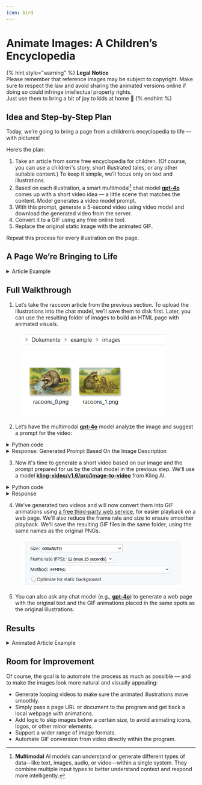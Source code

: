 ```yaml
---
icon: bird
---
```


# Animate Images: A Children’s Encyclopedia

{% hint style="warning" %}
**Legal Notice**\
Please remember that reference images may be subject to copyright. Make sure to respect the law and avoid sharing the animated versions online if doing so could infringe intellectual property rights. \
Just use them to bring a bit of joy to kids at home  :tada:
{% endhint %}

## Idea and Step-by-Step Plan

Today, we’re going to bring a page from a children’s encyclopedia to life — with pictures!

Here’s the plan:

1. Take an article from some free encyclopedia for children. (Of course, you can use a children's story, short illustrated tales, or any other suitable content.) To keep it simple, we’ll focus only on text and illustrations.
2. Based on each illustration, a smart multimodal[^1] chat model [**gpt-4o**](../api-references/text-models-llm/OpenAI/gpt-4o.md) comes up with a short video idea — a little scene that matches the content. Model generates a video model prompt.
3. With this prompt, generate a 5-second video using video model and download the generated video from the server.
4. Convert it to a GIF using any free online tool.
5. Replace the original static image with the animated GIF.

Repeat this process for every illustration on the page.

## A Page We’re Bringing to Life

<details>

<summary>Article Example</summary>

***

#### _What Are Raccoons?_

_Raccoons are small, furry animals with fluffy striped tails and black “masks” around their eyes. They live in forests, near rivers and lakes—and sometimes even close to people in towns and cities. Raccoons are very clever, curious, and quick with their paws._

<figure><img src="../.gitbook/assets/racoons_0.png" alt=""><figcaption></figcaption></figure>

_One of the raccoon's most famous habits is "washing" its food. But raccoons aren’t really cleaning their meals. They just love to roll and rub things between their paws, especially near water. Scientists believe this helps them understand what they’re holding._

_Raccoons eat almost anything: berries, fruits, nuts, insects, fish, and even bird eggs. They're nocturnal, which means they go out at night to look for food and sleep during the day in cozy tree hollows._

<figure><img src="../.gitbook/assets/racoons_1.png" alt=""><figcaption></figcaption></figure>

_Raccoons are very social. Young raccoons love to play—tumbling in the grass, hiding behind trees, and exploring everything around them. And sometimes, if they feel safe, raccoons might even come closer to where people are—especially if there's a snack nearby!_

_Even though they can be a little mischievous, raccoons play an important role in nature. They help spread seeds and keep insect populations in check._

_So next time you see a raccoon, remember: it’s not just a fluffy animal—it’s a real forest explorer!_

***

</details>

## Full Walkthrough

1. Let’s take the raccoon article from the previous section. To upload the illustrations into the chat model, we’ll save them to disk first. Later, you can use the resulting folder of images to build an HTML page with animated visuals.

<figure><img src="../.gitbook/assets/изображение (1).png" alt=""><figcaption></figcaption></figure>

2. Let’s have the multimodal [**gpt-4o**](../api-references/text-models-llm/OpenAI/gpt-4o.md) model analyze the image and suggest a prompt for the video:

<details>

<summary>Python code</summary>

{% code overflow="wrap" %}
```python
from openai import OpenAI
import base64
import mimetypes
from pathlib import Path

base_url = "https://api.aimlapi.com/"
api_key = "<YOUR_AIMLAPI_KEY>"

# image path (Insert your image file path instead. Images in PNG, JPG, and WebP formats are supported.)
file_path = Path("C:/Users/user/Documents/example/images/racoons_0.png")

# Detect the MIME type based on file extension
mime_type, _ = mimetypes.guess_type(file_path)

# Supported image formats
allowed_mime_types = {"image/png", "image/jpeg", "image/webp"}

# Raise an error if the format is not supported
if mime_type not in allowed_mime_types:
    raise ValueError(f"Unsupported image format: {mime_type}. Supported formats: PNG, JPG, WebP.")

# Read and encode the image in base64
with open(file_path, "rb") as image_file:
    base64_image = base64.b64encode(image_file.read()).decode("utf-8")

# Create a data URL for the base64 image
image_data_url = f"data:{mime_type};base64,{base64_image}"

# Send the image to GPT-4o via OpenAI's API
client = OpenAI(api_key=api_key, base_url=base_url)

completion = client.chat.completions.create(
        model="gpt-4o",
        messages=[
            {"role": "user", "content": "Based on the provided image, come up with a short scenario (no need to output it) and give me only a short, suitable prompt for generating a 5-second animation based on an image with the following description. Do not include the word 'Prompt:' — just output the prompt itself. Describe possible movements, background changes, etc."},
            {
                "role": "user", "content":[ 
                    {
                        "type": "image_url",
                        "image_url": {
                            "url": image_data_url
                         }
                    }
                ]
            }

        ],
    )

image_analysis_result = completion.choices[0].message.content
print(image_analysis_result)
```
{% endcode %}

</details>

<details>

<summary>Response: Generated Prompt Based On the Image Description</summary>

{% code overflow="wrap" %}
```
The raccoon's paw gently ripples the stream as tiny leaves float by; the trees sway slightly in the breeze, and sunlight filters through, casting shifting patterns on the rocks and grass.
```
{% endcode %}

</details>

3. Now it's time to generate a short video based on our image and the prompt prepared for us by the chat model in the previous step. We'll use a model [**kling-video/v1.6/pro/image-to-video**](../api-references/video-models/Kling-AI/v1.6-pro-image-to-video.md) from Kling AI.&#x20;

<details>

<summary>Python code</summary>

{% code overflow="wrap" %}
```python
import requests
import base64
import mimetypes
from pathlib import Path
import time

base_url = "https://api.aimlapi.com/v2"
api_key = "<YOUR_AIMLAPI_KEY>"

generated_prompt = "The raccoon's paw gently wash the fruit the stream as tiny leaves float by; the trees sway slightly in the breeze, and sunlight filters through, casting shifting patterns on the rocks and grass."

# Insert your image file path instead:
file_path = Path("C:/Users/user/Documents/example/images/racoons_0.png")

# Detect the MIME type based on file extension
mime_type, _ = mimetypes.guess_type(file_path)

# Supported image formats
allowed_mime_types = {"image/png", "image/jpeg", "image/webp"}

# Raise an error if the format is not supported
if mime_type not in allowed_mime_types:
    raise ValueError(f"Unsupported image format: {mime_type}. Supported formats: PNG, JPG, WebP.")


# Creating and sending a video generation task to the server
def generate_video(im_url):
    url = f"{base_url}/generate/video/kling/generation"
    headers = {
        "Authorization": f"Bearer {api_key}", 
    }

    data = {
        "model": "kling-video/v1/pro/image-to-video",
        "image_url": im_url,
        "prompt": generated_prompt,
        "duration": 5        
    }
 
    response = requests.post(url, json=data, headers=headers)
    
    if response.status_code >= 400:
        print(f"Error: {response.status_code} - {response.text}")
    else:
        response_data = response.json()
        print(response_data)
        return response_data
    
    
# Requesting the result of the task from the server using the generation_id
def get_video(gen_id):
    url = f"{base_url}/generate/video/kling/generation"
    params = {
        "generation_id": gen_id,
    }
    
    # Insert your AIML API Key instead of <YOUR_AIMLAPI_KEY>:
    headers = {
        "Authorization": f"Bearer {api_key}", 
        "Content-Type": "application/json"
        }

    response = requests.get(url, params=params, headers=headers)
    # print("Generation:", response.json())
    return response.json()


def main():
    # Read and encode the image in base64
    with open(file_path, "rb") as image_file:
        base64_image = base64.b64encode(image_file.read()).decode("utf-8")

    # Create a data URL for the base64 image
    image_data_url = f"data:{mime_type};base64,{base64_image}" 
    
    # Generate video
    gen_response = generate_video(image_data_url)
    gen_id = gen_response.get("id")
    print("Gen_ID:  ", gen_id)

    # Try to retrieve the video from the server every 10 sec
    if gen_id:
        start_time = time.time()

        timeout = 600
        while time.time() - start_time < timeout:
            response_data = get_video(gen_id)

            if response_data is None:
                print("Error: No response from API")
                break
        
            status = response_data.get("status")
            print("Status:", status)

            if status == "waiting" or status == "active" or  status == "queued" or status == "generating":
                print("Still waiting... Checking again in 10 seconds.")
                time.sleep(10)
            else:
                print("Processing complete:/n", response_data)
                return response_data
   
        print("Timeout reached. Stopping.")
        return None     


if __name__ == "__main__":
    main()
```
{% endcode %}

</details>

<details>

<summary>Response</summary>

{% code overflow="wrap" %}
```json5
{'id': '9e4c45e7-5785-42f3-8271-ce8a8b31dd04:kling-video/v1.6/pro/image-to-video', 'status': 'queued'}
Gen_ID:   9e4c45e7-5785-42f3-8271-ce8a8b31dd04:kling-video/v1.6/pro/image-to-video
generating
Still waiting... Checking again in 10 seconds.
generating
Still waiting... Checking again in 10 seconds.
generating
Still waiting... Checking again in 10 seconds.
generating
Still waiting... Checking again in 10 seconds.
generating
Still waiting... Checking again in 10 seconds.
generating
Still waiting... Checking again in 10 seconds.
generating
Still waiting... Checking again in 10 seconds.
generating
Still waiting... Checking again in 10 seconds.
generating
Still waiting... Checking again in 10 seconds.
generating
Still waiting... Checking again in 10 seconds.
generating
Still waiting... Checking again in 10 seconds.
generating
...
generating
Still waiting... Checking again in 10 seconds.
completed
Processing complete:/n {'id': '9e4c45e7-5785-42f3-8271-ce8a8b31dd04:kling-video/v1.6/pro/image-to-video', 'status': 'completed', 'video': {'url': 'https://cdn.aimlapi.com/eagle/files/kangaroo/Kx8BCNAB0eqhasWyZMTo3_output.mp4', 'content_type': 'video/mp4', 'file_name': 'output.mp4', 'file_size': 11725406}}
```
{% endcode %}

</details>

4. We've generated two videos and will now convert them into GIF animations using [a free third-party web service](https://ezgif.com/video-to-gif/), for easier playback on a web page. We'll also reduce the frame rate and size to ensure smoother playback. We'll save the resulting GIF files in the same folder, using the same names as the original PNGs.

<figure><img src="../.gitbook/assets/изображение (4).png" alt="" width="479"><figcaption></figcaption></figure>

5. You can also ask any chat model (e.g., [**gpt-4o**](../api-references/text-models-llm/OpenAI/gpt-4o.md)) to generate a web page with the original text and the GIF animations placed in the same spots as the original illustrations.

## Results

<details>

<summary>Animated Article Example</summary>

***

#### _What Are Raccoons?_

_Raccoons are small, furry animals with fluffy striped tails and black “masks” around their eyes. They live in forests, near rivers and lakes—and sometimes even close to people in towns and cities. Raccoons are very clever, curious, and quick with their paws._

<figure><img src="../.gitbook/assets/racoons_0.gif" alt=""><figcaption></figcaption></figure>

_One of the raccoon's most famous habits is "washing" its food. But raccoons aren’t really cleaning their meals. They just love to roll and rub things between their paws, especially near water. Scientists believe this helps them understand what they’re holding._

_Raccoons eat almost anything: berries, fruits, nuts, insects, fish, and even bird eggs. They're nocturnal, which means they go out at night to look for food and sleep during the day in cozy tree hollows._

<figure><img src="../.gitbook/assets/racoons_1.gif" alt=""><figcaption></figcaption></figure>

_Raccoons are very social. Young raccoons love to play—tumbling in the grass, hiding behind trees, and exploring everything around them. And sometimes, if they feel safe, raccoons might even come closer to where people are—especially if there's a snack nearby!_

_Even though they can be a little mischievous, raccoons play an important role in nature. They help spread seeds and keep insect populations in check._

_So next time you see a raccoon, remember: it’s not just a fluffy animal—it’s a real forest explorer!_

***

</details>

## Room for Improvement

Of course, the goal is to automate the process as much as possible — and to make the images look more natural and visually appealing:

* Generate looping videos to make sure the animated illustrations move smoothly.
* Simply pass a page URL or document to the program and get back a local webpage with animations.
* Add logic to skip images below a certain size, to avoid animating icons, logos, or other minor elements.
* Support a wider range of image formats.
* Automate GIF conversion from video directly within the program.

[^1]: **Multimodal** AI models can understand or generate different types of data—like text, images, audio, or video—within a single system. They combine multiple input types to better understand context and respond more intelligently.
